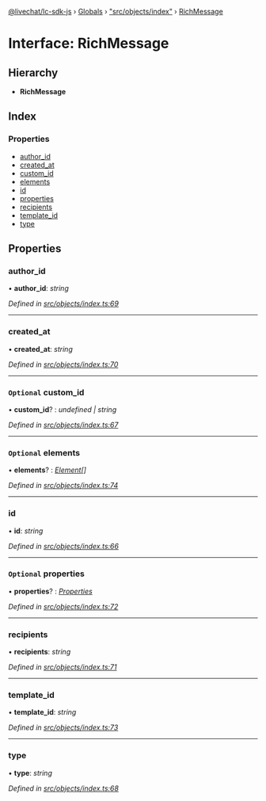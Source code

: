 [@livechat/lc-sdk-js](../README.md) › [Globals](../globals.md) › ["src/objects/index"](../modules/_src_objects_index_.md) › [RichMessage](_src_objects_index_.richmessage.md)

# Interface: RichMessage

## Hierarchy

* **RichMessage**

## Index

### Properties

* [author_id](_src_objects_index_.richmessage.md#author_id)
* [created_at](_src_objects_index_.richmessage.md#created_at)
* [custom_id](_src_objects_index_.richmessage.md#optional-custom_id)
* [elements](_src_objects_index_.richmessage.md#optional-elements)
* [id](_src_objects_index_.richmessage.md#id)
* [properties](_src_objects_index_.richmessage.md#optional-properties)
* [recipients](_src_objects_index_.richmessage.md#recipients)
* [template_id](_src_objects_index_.richmessage.md#template_id)
* [type](_src_objects_index_.richmessage.md#type)

## Properties

###  author_id

• **author_id**: *string*

*Defined in [src/objects/index.ts:69](https://github.com/livechat/lc-sdk-js/blob/d0a32c0/src/objects/index.ts#L69)*

___

###  created_at

• **created_at**: *string*

*Defined in [src/objects/index.ts:70](https://github.com/livechat/lc-sdk-js/blob/d0a32c0/src/objects/index.ts#L70)*

___

### `Optional` custom_id

• **custom_id**? : *undefined | string*

*Defined in [src/objects/index.ts:67](https://github.com/livechat/lc-sdk-js/blob/d0a32c0/src/objects/index.ts#L67)*

___

### `Optional` elements

• **elements**? : *[Element](_src_objects_index_.element.md)[]*

*Defined in [src/objects/index.ts:74](https://github.com/livechat/lc-sdk-js/blob/d0a32c0/src/objects/index.ts#L74)*

___

###  id

• **id**: *string*

*Defined in [src/objects/index.ts:66](https://github.com/livechat/lc-sdk-js/blob/d0a32c0/src/objects/index.ts#L66)*

___

### `Optional` properties

• **properties**? : *[Properties](_src_objects_index_.properties.md)*

*Defined in [src/objects/index.ts:72](https://github.com/livechat/lc-sdk-js/blob/d0a32c0/src/objects/index.ts#L72)*

___

###  recipients

• **recipients**: *string*

*Defined in [src/objects/index.ts:71](https://github.com/livechat/lc-sdk-js/blob/d0a32c0/src/objects/index.ts#L71)*

___

###  template_id

• **template_id**: *string*

*Defined in [src/objects/index.ts:73](https://github.com/livechat/lc-sdk-js/blob/d0a32c0/src/objects/index.ts#L73)*

___

###  type

• **type**: *string*

*Defined in [src/objects/index.ts:68](https://github.com/livechat/lc-sdk-js/blob/d0a32c0/src/objects/index.ts#L68)*
